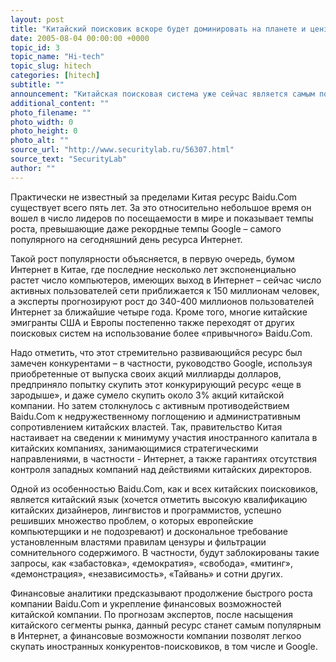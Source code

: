 ```yaml
---
layout: post
title: "Китайский поисковик вскоре будет доминировать на планете и цензурировать весь мир"
date: 2005-08-04 00:00:00 +0000
topic_id: 3
topic_name: "Hi-tech"
topic_slug: hitech
categories: [hitech]
subtitle: ""
announcement: "Китайская поисковая система уже сейчас является самым посещаемым Интернет-ресурсом Китая и шестым по популярности ресурсом в мире."
additional_content: ""
photo_filename: ""
photo_width: 0
photo_height: 0
photo_alt: ""
source_url: "http://www.securitylab.ru/56307.html"
source_text: "SecurityLab"
author: ""
---
```

Практически не известный за пределами Китая ресурс Baidu.Com существует всего пять лет. За это относительно небольшое время он вошел в число лидеров по посещаемости в мире и показывает темпы роста, превышающие даже рекордные темпы Google – самого популярного на сегодняшний день ресурса Интернет.

Такой рост популярности объясняется, в первую очередь, бумом Интернет в Китае, где последние несколько лет экспоненциально растет число компьютеров, имеющих выход в Интернет – сейчас число активных пользователей сети приближается к 150 миллионам человек, а эксперты прогнозируют рост до 340-400 миллионов пользователей Интернет за ближайшие четыре года. Кроме того, многие китайские эмигранты США и Европы постепенно также переходят от других поисковых систем на использование более «привычного» Baidu.Com.

Надо отметить, что этот стремительно развивающийся ресурс был замечен конкурентами – в частности, руководство Google, используя приобретенные от выпуска своих акций миллиарды долларов, предприняло попытку скупить этот конкурирующий ресурс «еще в зародыше», и даже сумело скупить около 3% акций китайской компании. Но затем столкнулось с активным противодействием Baidu.Com к недружественному поглощению и административным сопротивлением китайских властей. Так, правительство Китая настаивает на сведении к минимуму участия иностранного капитала в китайских компаниях, занимающимися стратегическими направлениями, в частности - Интернет, а также гарантиях отсутствия контроля западных компаний над действиями китайских директоров.

Одной из особенностью Baidu.Com, как и всех китайских поисковиков, является китайский язык (хочется отметить высокую квалификацию китайских дизайнеров, лингвистов и программистов, успешно решивших множество проблем, о которых европейские компьютерщики и не подозревают) и доскональное требование установленным властями правилам цензуры и фильтрации сомнительного содержимого. В частности, будут заблокированы такие запросы, как «забастовка», «демократия», «свобода», «митинг», «демонстрация», «независимость», «Тайвань» и сотни других.

Финансовые аналитики предсказывают продолжение быстрого роста компании Baidu.Com и укрепление финансовых возможностей китайской компании. По прогнозам экспертов, после насыщения китайского сегменты рынка, данный ресурс станет самым популярным в Интернет, а финансовые возможности компании позволят легкоо скупать иностранных конкурентов-поисковиков, в том числе и Google.
